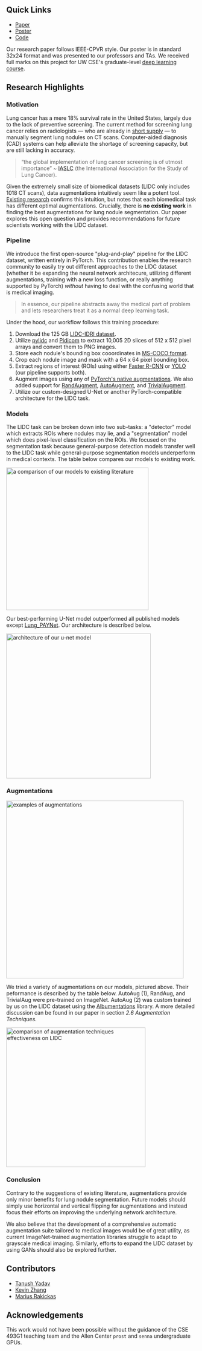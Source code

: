 
## Quick Links

- [Paper](https://drive.google.com/file/d/1bTLZDiEBEa07ajSySLb1_KffAw6OFiU_/view?usp=sharing)
- [Poster](https://drive.google.com/file/d/10KH6hrYE4J8k_6ep9odKOyde56Urh13k/view?usp=sharing)
- [Code](https://github.com/kzhang-20/lidc-segmentation)

Our research paper follows IEEE-CPVR style. Our poster is in standard 32x24 format and was presented to our professors and TAs. We received full marks on this project for UW CSE's graduate-level [deep learning course](https://courses.cs.washington.edu/courses/cse493g1/23sp/).

## Research Highlights

### Motivation

Lung cancer has a mere 18% survival rate in the United States, largely due to the lack of preventive screening. The current method for screening lung cancer relies on radiologists — who are already in [short supply](https://www.acr.org/Practice-Management-Quality-Informatics/ACR-Bulletin/Articles/March-2022/The-Radiology-Labor-Shortage) — to manually segment lung nodules on CT scans. Computer-aided diagnosis (CAD) systems can help alleviate the shortage of screening capacity, but are still lacking in accuracy.

> “the global implementation of lung cancer screening is of utmost importance” ~ [IASLC](https://doi.org/10.1016/j.jtho.2021.11.008) (the International Association for the Study of Lung Cancer).

Given the extremely small size of biomedical datasets (LIDC only includes 1018 CT scans), data augmentations intuitively seem like a potent tool. [Existing research](https://doi.org/10.1111/1754-9485.13261) confirms this intuition, but notes that each biomedical task has different optimal augmentations. Crucially, there is **no existing work** in finding the best augmentations for lung nodule segmentation. Our paper explores this open question and provides recommendations for future scientists working with the LIDC dataset.

### Pipeline

We introduce the first open-source "plug-and-play" pipeline for the LIDC dataset, written entirely in PyTorch. This contribution enables the research community to easily try out different approaches to the LIDC dataset (whether it be expanding the neural network architecure, utilizing different augmentations, training with a new loss function, or really anything supported by PyTorch) *without* having to deal with the confusing world that is medical imaging. 

> In essence, our pipeline abstracts away the medical part of problem and lets researchers treat it as a normal deep learning task.

Under the hood, our workflow follows this training procedure:
 
1. Download the 125 GB [LIDC-IDRI dataset](https://wiki.cancerimagingarchive.net/pages/viewpage.action?pageId=1966254).
2. Utilize [pylidc](https://pylidc.github.io) and [Pidicom](https://github.com/pydicom/pydicom) to extract 10,005 2D slices of 512 x 512 pixel arrays and convert them to PNG images.
3. Store each nodule's bounding box cooordinates in [MS-COCO format](https://cocodataset.org/#format-data).
4. Crop each nodule image and mask with a 64 x 64 pixel bounding box.
5. Extract regions of interest (ROIs) using either [Faster R-CNN](https://arxiv.org/abs/1506.01497) or [YOLO](https://arxiv.org/abs/1506.02640) (our pipeline supports both).
6. Augment images using any of [PyTorch's native augmentations](https://pytorch.org/vision/main/transforms.html). We also added support for [RandAugment](https://arxiv.org/abs/1909.13719), [AutoAugment](https://arxiv.org/abs/1805.09501), and [TrivialAugment](https://arxiv.org/abs/2103.10158).
7. Utilize our custom-designed U-Net or another PyTorch-compatible architecture for the LIDC task.

### Models

The LIDC task can be broken down into two sub-tasks: a "detector" model which extracts ROIs where nodules may lie, and a "segmentation" model which does pixel-level classification on the ROIs. We focused on the segmentation task because general-purpose detection models transfer well to the LIDC task while general-purpose segmentation models underperform in medical contexts. The table below compares our models to existing work.

<img width="377" alt="a comparison of our models to existing literature" src="https://github.com/yadavta/lidc-segmentation/assets/20195205/b64337c5-f696-4193-ac51-cf1c84930228">

Our best-performing U-Net model outperformed all published models except [Lung_PAYNet](https://doi.org/10.1038/s41598-022-24900-4). Our architecture is described below.

<img width="383" alt="architecture of our u-net model" src="https://github.com/yadavta/lidc-segmentation/assets/20195205/717cd9a4-d50a-40a3-b998-e810a5479045">

### Augmentations

<img width="470" alt="examples of augmentations" src="https://github.com/yadavta/lidc-segmentation/assets/20195205/9767c975-7958-49d0-b517-0099caddc582">

We tried a variety of augmentations on our models, pictured above. Their peformance is described by the table below. AutoAug (1), RandAug, and TrivialAug were pre-trained on ImageNet. AutoAug (2) was custom trained by us on the LIDC dataset using the [Albumentations](https://github.com/albumentations-team/albumentations) library. A more detailed discussion can be found in our paper in section *2.6 Augmentation Techniques*.

<img width="369" alt="comparison of augmentation techniques effectiveness on LIDC" src="https://github.com/yadavta/lidc-segmentation/assets/20195205/f9476a84-2993-4d85-a063-610b2c1c6355">

### Conclusion

Contrary to the suggestions of existing literature, augmentations provide only minor benefits for lung nodule segmentation. Future models should simply use horizontal and vertical flipping for augmentations and instead focus their efforts on improving the underlying network architecture.

We also believe that the development of a comprehensive automatic augmentation suite tailored to medical images would be of great utility, as current ImageNet-trained augmentation libraries struggle to adapt to grayscale medical imaging. Similarly, efforts to expand the LIDC dataset by using GANs should also be explored further.

## Contributors

- [Tanush Yadav](https://www.linkedin.com/in/tanushyadav/)
- [Kevin Zhang](mailto:kzhang20@cs.washington.edu)
- [Marius Rakickas](https://www.linkedin.com/in/marius-rakickas/)

## Acknowledgements

This work would not have been possible without the guidance of the CSE 493G1 teaching team and the Allen Center `prost` and `senna` undergraduate GPUs.

